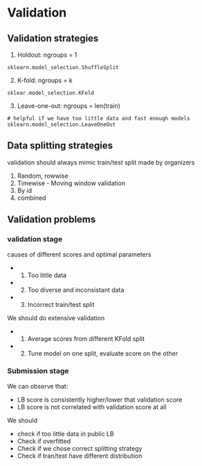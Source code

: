 # Validation 
## Validation strategies  
1. Holdout: ngroups = 1  
```
sklearn.model_selection.ShuffleSplit
```  

2. K-fold: ngroups = k  
```
sklear.model_selection.KFold
```  

3. Leave-one-out: ngroups = len(train)
```
# helpful if we have too little data and fast enough models
sklearn.model_selection.LeaveOneOut
```  

## Data splitting strategies  
validation should always mimic train/test split made by organizers
1. Random, rowwise  
2. Timewise  - Moving window validation  
3. By id
4. combined  

## Validation problems  
### validation stage  
causes of different scores and optimal parameters  
- 1. Too little data  
- 2. Too diverse and inconsistant data  
- 3. Incorrect train/test split  

We should do extensive validation  
- 1. Average scores from different KFold split  
- 2. Tune model on one split, evaluate score on the other  

### Submission stage  
We can observe that:
- LB score is consistently higher/lower that validation score  
- LB score is not correlated with validation score at all  

We should  
- check if too little data in public LB  
- Check if overfitted  
- Check if we chose correct splitting strategy  
- Check if tran/test have different distribution
